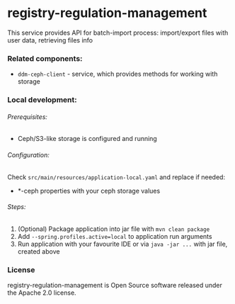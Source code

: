# registry-regulation-management

This service provides API for batch-import process: import/export files with user data, retrieving files info 

### Related components:
* `ddm-ceph-client` - service, which provides methods for working with storage

### Local development:
###### Prerequisites:
* Ceph/S3-like storage is configured and running

###### Configuration:
Check `src/main/resources/application-local.yaml` and replace if needed:
  * *-ceph properties with your ceph storage values

###### Steps:
1. (Optional) Package application into jar file with `mvn clean package`
2. Add `--spring.profiles.active=local` to application run arguments
3. Run application with your favourite IDE or via `java -jar ...` with jar file, created above

### License
registry-regulation-management is Open Source software released under the Apache 2.0 license.
